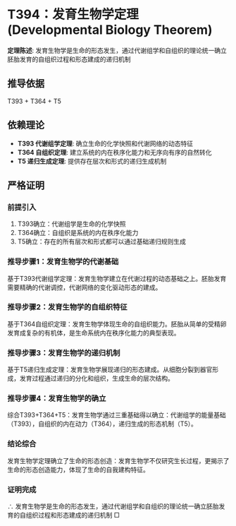 # T394：发育生物学定理 (Developmental Biology Theorem)

**定理陈述**: 发育生物学是生命的形态发生，通过代谢组学和自组织的理论统一确立胚胎发育的自组织过程和形态建成的递归机制

## 推导依据
T393 + T364 + T5

## 依赖理论
- **T393 代谢组学定理**: 确立生命的化学快照和代谢网络的动态特征
- **T364 自组织定理**: 建立系统的内在秩序化能力和无序向有序的自然转化
- **T5 递归生成定理**: 提供存在层次和形式的递归生成机制

## 严格证明

### 前提引入
1. T393确立：代谢组学是生命的化学快照
2. T364确立：自组织是系统的内在秩序化能力
3. T5确立：存在的所有层次和形式都可以通过基础递归规则生成

### 推导步骤1：发育生物学的代谢基础
基于T393代谢组学定理：发育生物学建立在代谢过程的动态基础之上。胚胎发育需要精确的代谢调控，代谢网络的变化驱动形态的建成。

### 推导步骤2：发育生物学的自组织特征
基于T364自组织定理：发育生物学体现生命的自组织能力。胚胎从简单的受精卵发育成复杂的有机体，是生命系统内在秩序化能力的典型表现。

### 推导步骤3：发育生物学的递归机制
基于T5递归生成定理：发育生物学展现递归的形态建成。从细胞分裂到器官形成，发育过程通过递归的分化和组织，生成生命的层次结构。

### 推导步骤4：发育生物学的确立
综合T393+T364+T5：发育生物学通过三重基础得以确立：代谢组学的能量基础（T393），自组织的内在动力（T364），递归生成的形态机制（T5）。

### 结论综合
发育生物学定理确立了生命的形态创造：发育生物学不仅研究生长过程，更揭示了生命的形态创造能力，体现了生命的自我建构特征。

### 证明完成
∴ 发育生物学是生命的形态发生，通过代谢组学和自组织的理论统一确立胚胎发育的自组织过程和形态建成的递归机制 □